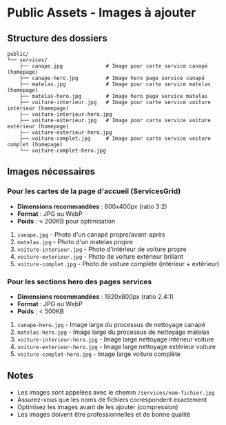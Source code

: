 # Public Assets - Images à ajouter

## Structure des dossiers

```
public/
└── services/
    ├── canape.jpg              # Image pour carte service canapé (homepage)
    ├── canape-hero.jpg         # Image hero page service canapé
    ├── matelas.jpg             # Image pour carte service matelas (homepage)
    ├── matelas-hero.jpg        # Image hero page service matelas
    ├── voiture-interieur.jpg   # Image pour carte service voiture intérieur (homepage)
    ├── voiture-interieur-hero.jpg
    ├── voiture-exterieur.jpg   # Image pour carte service voiture extérieur (homepage)
    ├── voiture-exterieur-hero.jpg
    ├── voiture-complet.jpg     # Image pour carte service voiture complet (homepage)
    └── voiture-complet-hero.jpg
```

## Images nécessaires

### Pour les cartes de la page d'accueil (ServicesGrid)
- **Dimensions recommandées** : 600x400px (ratio 3:2)
- **Format** : JPG ou WebP
- **Poids** : < 200KB pour optimisation

1. `canape.jpg` - Photo d'un canapé propre/avant-après
2. `matelas.jpg` - Photo d'un matelas propre
3. `voiture-interieur.jpg` - Photo d'intérieur de voiture propre
4. `voiture-exterieur.jpg` - Photo de voiture extérieur brillant
5. `voiture-complet.jpg` - Photo de voiture complète (intérieur + extérieur)

### Pour les sections hero des pages services
- **Dimensions recommandées** : 1920x800px (ratio 2.4:1)
- **Format** : JPG ou WebP
- **Poids** : < 500KB

1. `canape-hero.jpg` - Image large du processus de nettoyage canapé
2. `matelas-hero.jpg` - Image large du processus de nettoyage matelas
3. `voiture-interieur-hero.jpg` - Image large nettoyage intérieur voiture
4. `voiture-exterieur-hero.jpg` - Image large nettoyage extérieur voiture
5. `voiture-complet-hero.jpg` - Image large voiture complète

## Notes

- Les images sont appelées avec le chemin `/services/nom-fichier.jpg`
- Assurez-vous que les noms de fichiers correspondent exactement
- Optimisez les images avant de les ajouter (compression)
- Les images doivent être professionnelles et de bonne qualité
